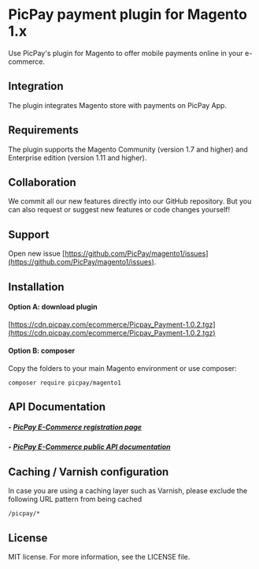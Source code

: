 # PicPay payment plugin for Magento 1.x
Use PicPay's plugin for Magento to offer mobile payments online in your e-commerce.

## Integration
The plugin integrates Magento store with payments on PicPay App.

## Requirements
The plugin supports the Magento Community (version 1.7 and higher) and Enterprise edition (version 1.11 and higher). 

## Collaboration
We commit all our new features directly into our GitHub repository.
But you can also request or suggest new features or code changes yourself!

## Support
Open new issue [https://github.com/PicPay/magento1/issues](https://github.com/PicPay/magento1/issues).

## Installation
#### Option A: download plugin
[https://cdn.picpay.com/ecommerce/Picpay_Payment-1.0.2.tgz](https://cdn.picpay.com/ecommerce/Picpay_Payment-1.0.2.tgz)

#### Option B: composer
Copy the folders to your main Magento environment or use composer:
```
composer require picpay/magento1
```

## API Documentation
##### - [PicPay E-Commerce registration page](https://ecommerce.picpay.com/)

##### - [PicPay E-Commerce public API documentation](https://ecommerce.picpay.com/doc/)

## Caching / Varnish configuration
In case you are using a caching layer such as Varnish, please exclude the following URL pattern from being cached
```
/picpay/*
```

## License
MIT license. For more information, see the LICENSE file.
